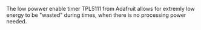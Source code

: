 The low powwer enable timer TPL5111 from Adafruit allows for extremly low energy to be "wasted" during times, when there is  no processing power needed. 
